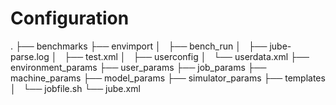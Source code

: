 

# Configuration

.
├── benchmarks
├── envimport
│   ├── bench_run
│   ├── jube-parse.log
│   ├── test.xml
│   ├── userconfig
│   └── userdata.xml
├── environment_params
├── user_params
├── job_params
├── machine_params
├── model_params
├── simulator_params
├── templates
│   └── jobfile.sh
└── jube.xml

